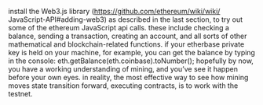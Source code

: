 install the Web3.js library (https://github.com/ethereum/wiki/wiki/ JavaScript-API#adding-web3) as described in the last section, to try out some
of the ethereum JavaScript api calls. these include checking a balance, sending
a transaction, creating an account, and all sorts of other mathematical and blockchain-related functions. if your etherbase private key is held on your machine, for example, you can get the balance by typing in the console:
   eth.getBalance(eth.coinbase).toNumber();
hopefully by now, you have a working understanding of mining, and you’ve see it happen before your own eyes. in reality, the most effective way to see how mining moves state transition forward, executing contracts, is to work with the testnet.